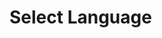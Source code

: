 <script setup>
import {YCheckboxMotivatedAgree} from 'bedrock-menu-vue3'
</script>

# Select Language

<DemoContainer>
  <y-checkbox-motivated-agree :required="true"></y-checkbox-motivated-agree>
</DemoContainer>
